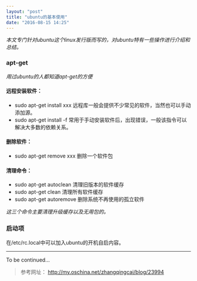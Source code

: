 ```yaml
---
layout: "post"
title: "ubuntu的基本使用"
date: "2016-08-15 14:25"
---
```


*本文专门针对ubuntu这个linux发行版而写的，对ubuntu特有一些操作进行介绍和总结。*

### apt-get

*用过ubuntu的人都知道apt-get的方便*

#### 远程安装软件：

- sudo apt-get install xxx 远程库一般会提供不少常见的软件，当然也可以手动添加源。
- sudo apt-get install -f 常用于手动安装软件后，出现错误，一般该指令可以解决大多数的依赖关系。

#### 删除软件：

- sudo apt-get remove xxx 删除一个软件包

<!-- more -->

#### 清理命令：

- sudo apt-get autoclean                清理旧版本的软件缓存
- sudo apt-get clean                    清理所有软件缓存
- sudo apt-get autoremove             删除系统不再使用的孤立软件

*这三个命令主要清理升级缓存以及无用包的。*

### 启动项

在/etc/rc.local中可以加入ubuntu的开机自启内容。


***

To be continued...



> 参考网址：
> http://my.oschina.net/zhangqingcai/blog/23994
